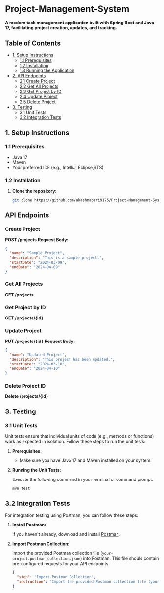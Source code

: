 # Project-Management-System


**A modern task management application built with Spring Boot and Java 17, facilitating project creation, updates, and tracking.**

## Table of Contents

- [1. Setup Instructions](#1-setup-instructions)
  - [1.1 Prerequisites](#11-prerequisites)
  - [1.2 Installation](#12-installation)
  - [1.3 Running the Application](#13-running-the-application)
- [2. API Endpoints](#2-api-endpoints)
  - [2.1 Create Project](#21-create-project)
  - [2.2 Get All Projects](#22-get-all-projects)
  - [2.3 Get Project by ID](#23-get-project-by-id)
  - [2.4 Update Project](#24-update-project)
  - [2.5 Delete Project](#25-delete-project)
- [3. Testing](#3-testing)
  - [3.1 Unit Tests](#31-unit-tests)
  - [3.2 Integration Tests](#32-integration-tests)

## 1. Setup Instructions

### 1.1 Prerequisites

- Java 17
- Maven
- Your preferred IDE (e.g., IntelliJ, Eclipse,STS)

### 1.2 Installation

1. **Clone the repository:**

   ```bash
   git clone https://github.com/akashmapari9175/Project-Management-System.git
   ```
## API Endpoints

### Create Project

**POST /projects**
**Request Body:**
```json
{
  "name": "Sample Project",
  "description": "This is a sample project.",
  "startDate": "2024-03-09",
  "endDate": "2024-04-09"
}
```
### Get All Projects
**GET /projects**

### Get Project by ID
**GET /projects/{id}**

### Update Project
**PUT /projects/{id}**
**Request Body:**

```json
{
  "name": "Updated Project",
  "description": "This project has been updated.",
  "startDate": "2024-03-10",
  "endDate": "2024-04-10"
}
```
### Delete Project ID
**Delete /projects/{id}**

## 3. Testing

### 3.1 Unit Tests

Unit tests ensure that individual units of code (e.g., methods or functions) work as expected in isolation. Follow these steps to run the unit tests:

1. **Prerequisites:**
   - Make sure you have Java 17 and Maven installed on your system.

2. **Running the Unit Tests:**

   Execute the following command in your terminal or command prompt:

   ```bash
   mvn test

## 3.2 Integration Tests

For integration testing using Postman, you can follow these steps:

1. **Install Postman:**

   If you haven't already, download and install [Postman](https://www.postman.com/).

2. **Import Postman Collection:**

   Import the provided Postman collection file (`your-project.postman_collection.json`) into Postman. This file should contain pre-configured requests for your API endpoints.

   ```json
   {
     "step": "Import Postman Collection",
     "instruction": "Import the provided Postman collection file (your-project.postman_collection.json) into Postman. This file should contain pre-configured requests for your API endpoints."
   }
   ```



